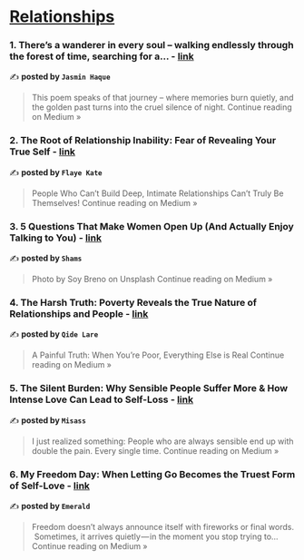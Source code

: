 
<h1><a href=https://medium.com/tag/relationships/recommended target="_blank" rel="noopener noreferrer">Relationships</a></h1>
<h3>1. There’s a wanderer in every soul – walking endlessly through the forest of time, searching for a… - <a href="https://medium.com/@jasmin.haque3/theres-a-wanderer-in-every-soul-walking-endlessly-through-the-forest-of-time-searching-for-a-e9cce6e1c63b?source=rss------relationships-5" target="_blank" rel="noopener noreferrer">link</a></h3>

✍️ **posted by `Jasmin Haque`**

<blockquote>This poem speaks of that journey – where memories burn quietly, and the golden past turns into the cruel silence of night.
Continue reading on Medium »</blockquote>

<h3>2. The Root of Relationship Inability: Fear of Revealing Your True Self - <a href="https://medium.com/@flaye-kate88/the-root-of-relationship-inability-fear-of-revealing-your-true-self-6b1c348186d9?source=rss------relationships-5" target="_blank" rel="noopener noreferrer">link</a></h3>

✍️ **posted by `Flaye Kate`**

<blockquote>People Who Can’t Build Deep, Intimate Relationships Can’t Truly Be Themselves!
Continue reading on Medium »</blockquote>

<h3>3. 5 Questions That Make Women Open Up (And Actually Enjoy Talking to You) - <a href="https://medium.com/@shamsple/5-questions-that-make-women-open-up-and-actually-enjoy-talking-to-you-0a665b99a8ff?source=rss------relationships-5" target="_blank" rel="noopener noreferrer">link</a></h3>

✍️ **posted by `Shams`**

<blockquote>Photo by Soy Breno on Unsplash
Continue reading on Medium »</blockquote>

<h3>4. The Harsh Truth: Poverty Reveals the True Nature of Relationships and People - <a href="https://medium.com/@qide-lare/the-harsh-truth-poverty-reveals-the-true-nature-of-relationships-and-people-587568eeda2d?source=rss------relationships-5" target="_blank" rel="noopener noreferrer">link</a></h3>

✍️ **posted by `Qide Lare`**

<blockquote>A Painful Truth: When You’re Poor, Everything Else is Real
Continue reading on Medium »</blockquote>

<h3>5. The Silent Burden: Why Sensible People Suffer More & How Intense Love Can Lead to Self-Loss - <a href="https://medium.com/@qunmo-lexus/the-silent-burden-why-sensible-people-suffer-more-how-intense-love-can-lead-to-self-loss-355788167447?source=rss------relationships-5" target="_blank" rel="noopener noreferrer">link</a></h3>

✍️ **posted by `Misass`**

<blockquote>I just realized something: People who are always sensible end up with double the pain. Every single time.
Continue reading on Medium »</blockquote>

<h3>6. My Freedom Day: When Letting Go Becomes the Truest Form of Self-Love - <a href="https://medium.com/@gluntian1/my-freedom-day-when-letting-go-becomes-the-truest-form-of-self-love-ea49e5a2d084?source=rss------relationships-5" target="_blank" rel="noopener noreferrer">link</a></h3>

✍️ **posted by `Emerald`**

<blockquote>Freedom doesn’t always announce itself with fireworks or final words.
 Sometimes, it arrives quietly — in the moment you stop trying to…
Continue reading on Medium »</blockquote>


